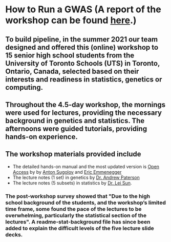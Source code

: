 # How to Run a GWAS  (A report of the workshop can be found [here](https://www.biorxiv.org/content/10.1101/2022.09.03.506492v1).)

## To build pipeline, in the summer 2021 our team designed and offered this (online) workshop to 15 senior high school students from the University of Toronto Schools (UTS) in Toronto, Ontario, Canada, selected based on their interests and readiness in statistics, genetics or computing. 

## Throughout the 4.5-day workshop, the mornings were used for lectures, providing the necessary background in genetics and statistics. The afternoons were guided tutorials, providing hands-on experience.  

## The workshop materials provided include
- The detailed hands-on manual and the most updated version is [Open Access](https://github.com/sugolov/GWAS-Workshop) by by [Anton Sugolov](https://ca.linkedin.com/in/anton-sugolov?trk=public_profile_browsemap)  and [Eric Emmenegger](https://ca.linkedin.com/in/eric-e-62a57b155?trk=people-guest_people_search-card)
- The lecture notes (1 set) in genetics by [Dr. Andrew Paterson](https://www.sickkids.ca/en/staff/p/andrew-paterson/)
- The lecture notes (5 subsets) in statistics by [Dr. Lei Sun](https://utstat.toronto.edu/sun/).

### The post-workshop survey showed that "Due to the high school background of the students, and the workshop’s limited time frame, some found the pace of the lectures to be overwhelming, particularly the statistical section of the lectures". A readme-stat-background file has since been added to explain the difficult levels of the five lecture slide decks.
  

